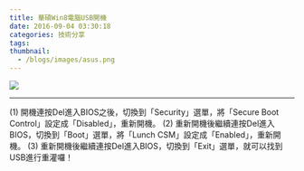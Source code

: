 ```yaml
---
title: 華碩Win8電腦USB開機
date: 2016-09-04 03:30:18
categories: 技術分享
tags:
thumbnail:
  - /blogs/images/asus.png
---
```

<img src="/blogs/images/asus.png">

***
(1) 開機連按Del進入BIOS之後，切換到「Security」選單，將「Secure Boot Control」設定成「Disabled」，重新開機。
(2) 重新開機後繼續連按Del進入BIOS，切換到「Boot」選單，將「Lunch CSM」設定成「Enabled」，重新開機。
(3) 重新開機後繼續連按Del進入BIOS，切換到「Exit」選單，就可以找到USB進行重灌囉！
